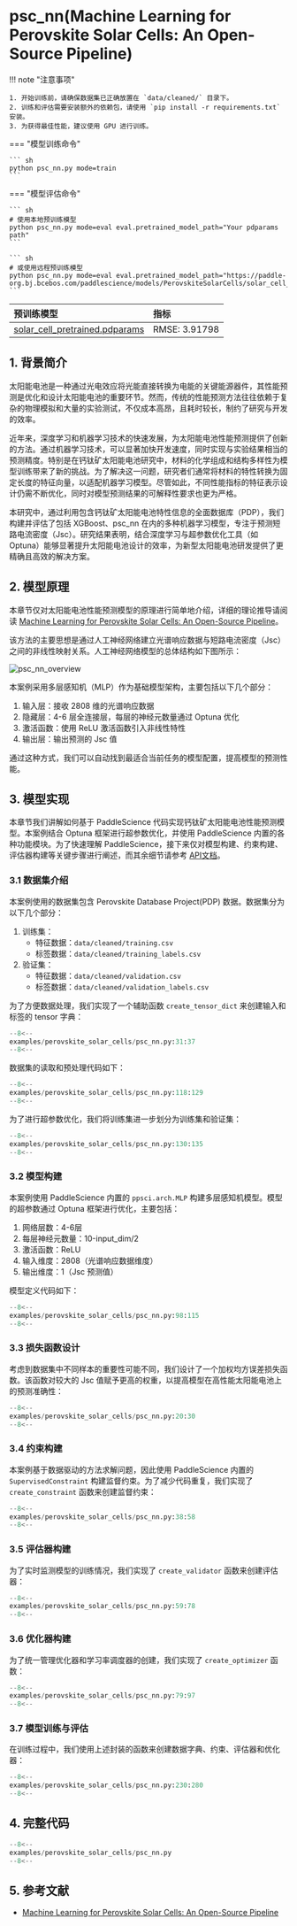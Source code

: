 # psc_nn(Machine Learning for Perovskite Solar Cells: An Open-Source Pipeline)

!!! note "注意事项"

    1. 开始训练前，请确保数据集已正确放置在 `data/cleaned/` 目录下。
    2. 训练和评估需要安装额外的依赖包，请使用 `pip install -r requirements.txt` 安装。
    3. 为获得最佳性能，建议使用 GPU 进行训练。

=== "模型训练命令"

    ``` sh
    python psc_nn.py mode=train
    ```

=== "模型评估命令"

    ``` sh
    # 使用本地预训练模型
    python psc_nn.py mode=eval eval.pretrained_model_path="Your pdparams path"
    ```

    ``` sh
    # 或使用远程预训练模型
    python psc_nn.py mode=eval eval.pretrained_model_path="https://paddle-org.bj.bcebos.com/paddlescience/models/PerovskiteSolarCells/solar_cell_pretrained.pdparams"
    ```

| 预训练模型  | 指标 |
|:--| :--|
| [solar_cell_pretrained.pdparams](https://paddle-org.bj.bcebos.com/paddlescience/models/PerovskiteSolarCells/solar_cell_pretrained.pdparams) | RMSE: 3.91798 |

## 1. 背景简介

太阳能电池是一种通过光电效应将光能直接转换为电能的关键能源器件，其性能预测是优化和设计太阳能电池的重要环节。然而，传统的性能预测方法往往依赖于复杂的物理模拟和大量的实验测试，不仅成本高昂，且耗时较长，制约了研究与开发的效率。

近年来，深度学习和机器学习技术的快速发展，为太阳能电池性能预测提供了创新的方法。通过机器学习技术，可以显著加快开发速度，同时实现与实验结果相当的预测精度。特别是在钙钛矿太阳能电池研究中，材料的化学组成和结构多样性为模型训练带来了新的挑战。为了解决这一问题，研究者们通常将材料的特性转换为固定长度的特征向量，以适配机器学习模型。尽管如此，不同性能指标的特征表示设计仍需不断优化，同时对模型预测结果的可解释性要求也更为严格。

本研究中，通过利用包含钙钛矿太阳能电池特性信息的全面数据库（PDP），我们构建并评估了包括 XGBoost、psc_nn 在内的多种机器学习模型，专注于预测短路电流密度（Jsc）。研究结果表明，结合深度学习与超参数优化工具（如 Optuna）能够显著提升太阳能电池设计的效率，为新型太阳能电池研发提供了更精确且高效的解决方案。

## 2. 模型原理

本章节仅对太阳能电池性能预测模型的原理进行简单地介绍，详细的理论推导请阅读 [Machine Learning for Perovskite Solar Cells: An Open-Source Pipeline](https://onlinelibrary.wiley.com/doi/10.1002/apxr.202400060)。

该方法的主要思想是通过人工神经网络建立光谱响应数据与短路电流密度（Jsc）之间的非线性映射关系。人工神经网络模型的总体结构如下图所示：

![psc_nn_overview](../images/ML/psc_nn_overview.png)

本案例采用多层感知机（MLP）作为基础模型架构，主要包括以下几个部分：

1. 输入层：接收 2808 维的光谱响应数据
2. 隐藏层：4-6 层全连接层，每层的神经元数量通过 Optuna 优化
3. 激活函数：使用 ReLU 激活函数引入非线性特性
4. 输出层：输出预测的 Jsc 值

通过这种方式，我们可以自动找到最适合当前任务的模型配置，提高模型的预测性能。

## 3. 模型实现

本章节我们讲解如何基于 PaddleScience 代码实现钙钛矿太阳能电池性能预测模型。本案例结合 Optuna 框架进行超参数优化，并使用 PaddleScience 内置的各种功能模块。为了快速理解 PaddleScience，接下来仅对模型构建、约束构建、评估器构建等关键步骤进行阐述，而其余细节请参考 [API文档](../api/arch.md)。

### 3.1 数据集介绍

本案例使用的数据集包含 Perovskite Database Project(PDP) 数据。数据集分为以下几个部分：

1. 训练集：
   - 特征数据：`data/cleaned/training.csv`
   - 标签数据：`data/cleaned/training_labels.csv`
2. 验证集：
   - 特征数据：`data/cleaned/validation.csv`
   - 标签数据：`data/cleaned/validation_labels.csv`

为了方便数据处理，我们实现了一个辅助函数 `create_tensor_dict` 来创建输入和标签的 tensor 字典：

``` py linenums="31" title="examples/perovskite_solar_cells/psc_nn.py"
--8<--
examples/perovskite_solar_cells/psc_nn.py:31:37
--8<--
```

数据集的读取和预处理代码如下：

``` py linenums="118" title="examples/perovskite_solar_cells/psc_nn.py"
--8<--
examples/perovskite_solar_cells/psc_nn.py:118:129
--8<--
```

为了进行超参数优化，我们将训练集进一步划分为训练集和验证集：

``` py linenums="130" title="examples/perovskite_solar_cells/psc_nn.py"
--8<--
examples/perovskite_solar_cells/psc_nn.py:130:135
--8<--
```

### 3.2 模型构建

本案例使用 PaddleScience 内置的 `ppsci.arch.MLP` 构建多层感知机模型。模型的超参数通过 Optuna 框架进行优化，主要包括：

1. 网络层数：4-6层
2. 每层神经元数量：10-input_dim/2
3. 激活函数：ReLU
4. 输入维度：2808（光谱响应数据维度）
5. 输出维度：1（Jsc 预测值）

模型定义代码如下：

``` py linenums="98" title="examples/perovskite_solar_cells/psc_nn.py"
--8<--
examples/perovskite_solar_cells/psc_nn.py:98:115
--8<--
```

### 3.3 损失函数设计

考虑到数据集中不同样本的重要性可能不同，我们设计了一个加权均方误差损失函数。该函数对较大的 Jsc 值赋予更高的权重，以提高模型在高性能太阳能电池上的预测准确性：

``` py linenums="20" title="examples/perovskite_solar_cells/psc_nn.py"
--8<--
examples/perovskite_solar_cells/psc_nn.py:20:30
--8<--
```

### 3.4 约束构建

本案例基于数据驱动的方法求解问题，因此使用 PaddleScience 内置的 `SupervisedConstraint` 构建监督约束。为了减少代码重复，我们实现了 `create_constraint` 函数来创建监督约束：

``` py linenums="38" title="examples/perovskite_solar_cells/psc_nn.py"
--8<--
examples/perovskite_solar_cells/psc_nn.py:38:58
--8<--
```

### 3.5 评估器构建

为了实时监测模型的训练情况，我们实现了 `create_validator` 函数来创建评估器：

``` py linenums="59" title="examples/perovskite_solar_cells/psc_nn.py"
--8<--
examples/perovskite_solar_cells/psc_nn.py:59:78
--8<--
```

### 3.6 优化器构建

为了统一管理优化器和学习率调度器的创建，我们实现了 `create_optimizer` 函数：

``` py linenums="79" title="examples/perovskite_solar_cells/psc_nn.py"
--8<--
examples/perovskite_solar_cells/psc_nn.py:79:97
--8<--
```

### 3.7 模型训练与评估

在训练过程中，我们使用上述封装的函数来创建数据字典、约束、评估器和优化器：

``` py linenums="230" title="examples/perovskite_solar_cells/psc_nn.py"
--8<--
examples/perovskite_solar_cells/psc_nn.py:230:280
--8<--
```

## 4. 完整代码

``` py linenums="1" title="examples/perovskite_solar_cells/psc_nn.py"
--8<--
examples/perovskite_solar_cells/psc_nn.py
--8<--
```

## 5. 参考文献

- [Machine Learning for Perovskite Solar Cells: An Open-Source Pipeline](https://onlinelibrary.wiley.com/doi/10.1002/apxr.202400060)
